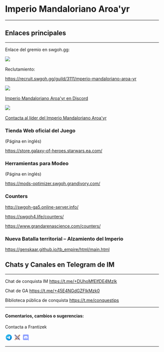 
# Imperio Mandaloriano Aroa'yr


---------------------------------------

## Enlaces principales
* * *


Enlace del gremio en swgoh.gg:

<a href="https://swgoh.gg/g/pTtJHHuYQcSMinxQXXZJgA/"><img src="https://img.shields.io/badge/swgoh%20gg-FF9800?style=for-the-badge&logo=dialogflow&logoColor=white" /></a>


Reclutamiento:

https://recruit.swgoh.gg/guild/3111/mperio-mandaloriano-aroa-yr


<a href="https://discord.gg/byFfAbP2"><img src="https://img.shields.io/badge/Discord-7289DA?style=for-the-badge&logo=discord&logoColor=white" /></a>

[Imperio Mandaloriano Aroa'yr en Discord](https://discord.gg/byFfAbP2)



<a href="https://t.me/ISRATHENEFILIM"><img src="https://img.shields.io/badge/Telegram-2CA5E0?style=for-the-badge&logo=telegram&logoColor=white" /></a>


[Contacta al líder del Imperio Mandaloriano Aroa'yr](https://t.me/ISRATHENEFILIM)



### Tienda Web oficial del Juego

(Página en inglés)

https://store.galaxy-of-heroes.starwars.ea.com/


### Herramientas para Modeo

(Página en inglés)

https://mods-optimizer.swgoh.grandivory.com/

### Counters

http://swgoh-ga5.online-server.info/

https://swgoh4.life/counters/

https://www.grandarenascience.com/counters/

### Nueva Batalla territorial – Alzamiento del Imperio
https://genskaar.github.io/tb_empire/html/main.html


## Chats y Canales en Telegram de IM
***



Chat de conquista IM
https://t.me/+DUhoMfElfDE4Mzlk


Chat de GA 
https://t.me/+45E4NGdGZFlkMzk0


Biblioteca pública de conquista 
https://t.me/conquestips

*****


#### Comentarios, cambios o sugerencias:

Contacta a Frantizek


<a href="https://t.me/frantizek"><img src="images/icons8-telegram-48.png" alt="Frantizek en Telegram" width="24" height="24" /></a>
<a href="https://swgoh.gg/p/447693819/"><img src="images/icons8-swgoh-64.png" alt="Frantizek en swgoh.gg" width="24" height="24" /></a>
<a href="https://discord.com/channels/@me/1120739028111728740"><img src="images/icons8-discord-48.png" alt="Chebacca Bot en Discord" width="24" height="24" /></a>

- - -
